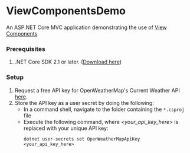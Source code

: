 # ViewComponentsDemo
An ASP.NET Core MVC application demonstrating the use of [View Components](https://docs.microsoft.com/aspnet/core/mvc/views/view-components)

### Prerequisites
1. .NET Core SDK 2.1 or later. ([Download here](https://www.microsoft.com/net/download/all))

### Setup
1. Request a free API key for OpenWeatherMap's Current Weather API [here](https://home.openweathermap.org/users/sign_up).
1. Store the API key as a user secret by doing the following:
    * In a command shell, navigate to the folder containing the `*.csproj` file
    * Execute the following command, where *<your_api_key_here>* is replaced with your unique API key:
      ```
      dotnet user-secrets set OpenWeatherMapApiKey <your_api_key_here>
      ```

